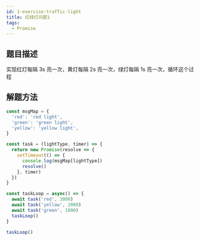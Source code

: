 ```yaml
---
id: 1-exercise-traffic-light
title: 红绿灯问题1
tags:
  - Promise
---
```


## 题目描述

实现红灯每隔 3s 亮一次，黄灯每隔 2s 亮一次，绿灯每隔 1s 亮一次，循环这个过程

## 解题方法

```js
const msgMap = {
  'red': 'red light',
  'green': 'green light',
  'yellow': 'yellow light',
}

const task = (lightType, timer) => {
  return new Promise(resolve => {
    setTimeout(() => {
      console.log(msgMap[lightType])
      resolve()
    }, timer)
  })
}

const taskLoop = async() => {
  await task('red', 3000)
  await task('yellow', 2000)
  await task('green', 1000)
  taskLoop()
}

taskLoop()
```
